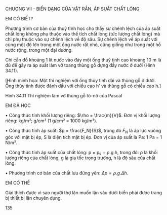 CHƯƠNG VII - BIẾN DẠNG CỦA VẬT RẮN, ÁP SUẤT CHẤT LỎNG

EM CÓ BIẾT?

Phương trình cơ bản của thuỷ tĩnh học cho thấy sự chênh lệch của áp suất chất lỏng không phụ thuộc vào thể tích chất lỏng (tức lượng chất lỏng) mà chỉ phụ thuộc vào sự chênh lệch về độ sâu. Sự chênh lệch về áp suất với cùng một độ lớn trong một ống nước rất nhỏ, cũng giống như trong một hồ nước rộng, trong một đại dương.

Chỉ cần đổ khoảng 1 lít nước vào đáy một ống thuỷ tinh cao khoảng 10 m là đủ để gây ra áp suất làm vỡ toang thùng gỗ dựng đầy nước ở dưới (Hình 34.11).

[Hình minh họa: Một thí nghiệm với ống thủy tinh dài và thùng gỗ ở dưới. Ống thủy tinh được đánh dấu với chiều cao h' và thùng gỗ có chiều cao h.]

Hình 34.11 Thí nghiệm làm vỡ thùng gỗ tô-nô của Pascal

EM ĐÃ HỌC

• Công thức tính khối lượng riêng: $\rho = \frac{m}{V}$. Đơn vị khối lượng riêng: kg/m³; g/cm³ (1 g/cm³ = 1000 kg/m³).

• Công thức tính áp suất: $p = \frac{F_N}{S}$, trong đó $F_N$ là áp lực vuông góc với mặt bị ép, S là diện tích mặt bị ép. Đơn vị của áp suất là Pa: 1 Pa = 1 N/m².

• Công thức tính áp suất của chất lỏng: p = p₀ + ρ.g.h, trong đó: ρ là khối lượng riêng của chất lỏng, g là gia tốc trọng trường, h là độ sâu của chất lỏng.

• Phương trình cơ bản của chất lưu đứng yên: $\Delta p = \rho.g.\Delta h$.

EM CÓ THỂ

Giải thích được vì sao người thợ lặn muốn lặn sâu dưới biển phải được trang bị thiết bị lặn chuyên dụng.

135